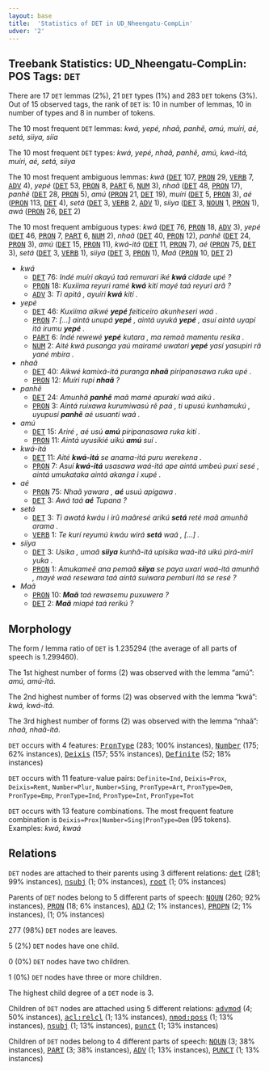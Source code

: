 ```yaml
---
layout: base
title:  'Statistics of DET in UD_Nheengatu-CompLin'
udver: '2'
---
```


## Treebank Statistics: UD_Nheengatu-CompLin: POS Tags: `DET`

There are 17 `DET` lemmas (2%), 21 `DET` types (1%) and 283 `DET` tokens (3%).
Out of 15 observed tags, the rank of `DET` is: 10 in number of lemmas, 10 in number of types and 8 in number of tokens.

The 10 most frequent `DET` lemmas: <em>kwá, yepé, nhaã, panhẽ, amú, muíri, aé, setá, siiya, siía</em>

The 10 most frequent `DET` types:  <em>kwá, yepé, nhaã, panhẽ, amú, kwá-itá, muíri, aé, setá, siiya</em>

The 10 most frequent ambiguous lemmas: <em>kwá</em> (<tt><a href="yrl_complin-pos-DET.html">DET</a></tt> 107, <tt><a href="yrl_complin-pos-PRON.html">PRON</a></tt> 29, <tt><a href="yrl_complin-pos-VERB.html">VERB</a></tt> 7, <tt><a href="yrl_complin-pos-ADV.html">ADV</a></tt> 4), <em>yepé</em> (<tt><a href="yrl_complin-pos-DET.html">DET</a></tt> 53, <tt><a href="yrl_complin-pos-PRON.html">PRON</a></tt> 8, <tt><a href="yrl_complin-pos-PART.html">PART</a></tt> 6, <tt><a href="yrl_complin-pos-NUM.html">NUM</a></tt> 3), <em>nhaã</em> (<tt><a href="yrl_complin-pos-DET.html">DET</a></tt> 48, <tt><a href="yrl_complin-pos-PRON.html">PRON</a></tt> 17), <em>panhẽ</em> (<tt><a href="yrl_complin-pos-DET.html">DET</a></tt> 28, <tt><a href="yrl_complin-pos-PRON.html">PRON</a></tt> 5), <em>amú</em> (<tt><a href="yrl_complin-pos-PRON.html">PRON</a></tt> 21, <tt><a href="yrl_complin-pos-DET.html">DET</a></tt> 19), <em>muíri</em> (<tt><a href="yrl_complin-pos-DET.html">DET</a></tt> 5, <tt><a href="yrl_complin-pos-PRON.html">PRON</a></tt> 3), <em>aé</em> (<tt><a href="yrl_complin-pos-PRON.html">PRON</a></tt> 113, <tt><a href="yrl_complin-pos-DET.html">DET</a></tt> 4), <em>setá</em> (<tt><a href="yrl_complin-pos-DET.html">DET</a></tt> 3, <tt><a href="yrl_complin-pos-VERB.html">VERB</a></tt> 2, <tt><a href="yrl_complin-pos-ADV.html">ADV</a></tt> 1), <em>siiya</em> (<tt><a href="yrl_complin-pos-DET.html">DET</a></tt> 3, <tt><a href="yrl_complin-pos-NOUN.html">NOUN</a></tt> 1, <tt><a href="yrl_complin-pos-PRON.html">PRON</a></tt> 1), <em>awá</em> (<tt><a href="yrl_complin-pos-PRON.html">PRON</a></tt> 26, <tt><a href="yrl_complin-pos-DET.html">DET</a></tt> 2)

The 10 most frequent ambiguous types:  <em>kwá</em> (<tt><a href="yrl_complin-pos-DET.html">DET</a></tt> 76, <tt><a href="yrl_complin-pos-PRON.html">PRON</a></tt> 18, <tt><a href="yrl_complin-pos-ADV.html">ADV</a></tt> 3), <em>yepé</em> (<tt><a href="yrl_complin-pos-DET.html">DET</a></tt> 46, <tt><a href="yrl_complin-pos-PRON.html">PRON</a></tt> 7, <tt><a href="yrl_complin-pos-PART.html">PART</a></tt> 6, <tt><a href="yrl_complin-pos-NUM.html">NUM</a></tt> 2), <em>nhaã</em> (<tt><a href="yrl_complin-pos-DET.html">DET</a></tt> 40, <tt><a href="yrl_complin-pos-PRON.html">PRON</a></tt> 12), <em>panhẽ</em> (<tt><a href="yrl_complin-pos-DET.html">DET</a></tt> 24, <tt><a href="yrl_complin-pos-PRON.html">PRON</a></tt> 3), <em>amú</em> (<tt><a href="yrl_complin-pos-DET.html">DET</a></tt> 15, <tt><a href="yrl_complin-pos-PRON.html">PRON</a></tt> 11), <em>kwá-itá</em> (<tt><a href="yrl_complin-pos-DET.html">DET</a></tt> 11, <tt><a href="yrl_complin-pos-PRON.html">PRON</a></tt> 7), <em>aé</em> (<tt><a href="yrl_complin-pos-PRON.html">PRON</a></tt> 75, <tt><a href="yrl_complin-pos-DET.html">DET</a></tt> 3), <em>setá</em> (<tt><a href="yrl_complin-pos-DET.html">DET</a></tt> 3, <tt><a href="yrl_complin-pos-VERB.html">VERB</a></tt> 1), <em>siiya</em> (<tt><a href="yrl_complin-pos-DET.html">DET</a></tt> 3, <tt><a href="yrl_complin-pos-PRON.html">PRON</a></tt> 1), <em>Maã</em> (<tt><a href="yrl_complin-pos-PRON.html">PRON</a></tt> 10, <tt><a href="yrl_complin-pos-DET.html">DET</a></tt> 2)


* <em>kwá</em>
  * <tt><a href="yrl_complin-pos-DET.html">DET</a></tt> 76: <em>Indé muíri akayú taá remurari iké <b>kwá</b> cidade upé ?</em>
  * <tt><a href="yrl_complin-pos-PRON.html">PRON</a></tt> 18: <em>Kuxiíma reyuri ramé <b>kwá</b> kití mayé taá reyuri arã ?</em>
  * <tt><a href="yrl_complin-pos-ADV.html">ADV</a></tt> 3: <em>Ti apitá , ayuíri <b>kwá</b> kití .</em>
* <em>yepé</em>
  * <tt><a href="yrl_complin-pos-DET.html">DET</a></tt> 46: <em>Kuxiíma aikwé <b>yepé</b> feiticeiro akunheseri waá .</em>
  * <tt><a href="yrl_complin-pos-PRON.html">PRON</a></tt> 7: <em>[...] aintá unupá <b>yepé</b> , aintá uyuká <b>yepé</b> , asuí aintá uyapí itá irumu <b>yepé</b> .</em>
  * <tt><a href="yrl_complin-pos-PART.html">PART</a></tt> 6: <em>Indé rewewé <b>yepé</b> kutara , ma remaã mamentu resika .</em>
  * <tt><a href="yrl_complin-pos-NUM.html">NUM</a></tt> 2: <em>Aité kwá pusanga yaú mairamé uwatari <b>yepé</b> yasí yasupiri rã yané mbira .</em>
* <em>nhaã</em>
  * <tt><a href="yrl_complin-pos-DET.html">DET</a></tt> 40: <em>Aikwé kamixá-itá puranga <b>nhaã</b> piripanasawa ruka upé .</em>
  * <tt><a href="yrl_complin-pos-PRON.html">PRON</a></tt> 12: <em>Muíri rupí <b>nhaã</b> ?</em>
* <em>panhẽ</em>
  * <tt><a href="yrl_complin-pos-DET.html">DET</a></tt> 24: <em>Amunhã <b>panhẽ</b> maã mamé apurakí waá aikú .</em>
  * <tt><a href="yrl_complin-pos-PRON.html">PRON</a></tt> 3: <em>Aintá ruixawa kurumiwasú rẽ paá , ti upusú kunhamukú , uyupusí <b>panhẽ</b> aé usuantí waá .</em>
* <em>amú</em>
  * <tt><a href="yrl_complin-pos-DET.html">DET</a></tt> 15: <em>Ariré , aé usú <b>amú</b> piripanasawa ruka kití .</em>
  * <tt><a href="yrl_complin-pos-PRON.html">PRON</a></tt> 11: <em>Aintá uyusikié uikú <b>amú</b> suí .</em>
* <em>kwá-itá</em>
  * <tt><a href="yrl_complin-pos-DET.html">DET</a></tt> 11: <em>Aité <b>kwá-itá</b> se anama-itá puru werekena .</em>
  * <tt><a href="yrl_complin-pos-PRON.html">PRON</a></tt> 7: <em>Asuí <b>kwá-itá</b> usasawa waá-itá ape aintá umbeú puxí sesé , aintá umukataka aintá akanga i xupé .</em>
* <em>aé</em>
  * <tt><a href="yrl_complin-pos-PRON.html">PRON</a></tt> 75: <em>Nhaã yawara , <b>aé</b> usuú apigawa .</em>
  * <tt><a href="yrl_complin-pos-DET.html">DET</a></tt> 3: <em>Awá taá <b>aé</b> Tupana ?</em>
* <em>setá</em>
  * <tt><a href="yrl_complin-pos-DET.html">DET</a></tt> 3: <em>Ti awatá kwáu i irũ maãresé arikú <b>setá</b> reté maã amunhã arama .</em>
  * <tt><a href="yrl_complin-pos-VERB.html">VERB</a></tt> 1: <em>Te kurí reyumú kwáu wirá <b>setá</b> waá , [...] .</em>
* <em>siiya</em>
  * <tt><a href="yrl_complin-pos-DET.html">DET</a></tt> 3: <em>Usika , umaã <b>siiya</b> kunhã-itá upisika waá-itá uikú pirá-mirĩ yuka .</em>
  * <tt><a href="yrl_complin-pos-PRON.html">PRON</a></tt> 1: <em>Amukameẽ ana pemaã <b>siiya</b> se paya uxari waá-itá amunhã , mayé waá resewara taá aintá suiwara pemburi itá se resé ?</em>
* <em>Maã</em>
  * <tt><a href="yrl_complin-pos-PRON.html">PRON</a></tt> 10: <em><b>Maã</b> taá rewasemu puxuwera ?</em>
  * <tt><a href="yrl_complin-pos-DET.html">DET</a></tt> 2: <em><b>Maã</b> miapé taá rerikú ?</em>

## Morphology

The form / lemma ratio of `DET` is 1.235294 (the average of all parts of speech is 1.299460).

The 1st highest number of forms (2) was observed with the lemma “amú”: <em>amú, amú-itá</em>.

The 2nd highest number of forms (2) was observed with the lemma “kwá”: <em>kwá, kwá-itá</em>.

The 3rd highest number of forms (2) was observed with the lemma “nhaã”: <em>nhaã, nhaã-itá</em>.

`DET` occurs with 4 features: <tt><a href="yrl_complin-feat-PronType.html">PronType</a></tt> (283; 100% instances), <tt><a href="yrl_complin-feat-Number.html">Number</a></tt> (175; 62% instances), <tt><a href="yrl_complin-feat-Deixis.html">Deixis</a></tt> (157; 55% instances), <tt><a href="yrl_complin-feat-Definite.html">Definite</a></tt> (52; 18% instances)

`DET` occurs with 11 feature-value pairs: `Definite=Ind`, `Deixis=Prox`, `Deixis=Remt`, `Number=Plur`, `Number=Sing`, `PronType=Art`, `PronType=Dem`, `PronType=Emp`, `PronType=Ind`, `PronType=Int`, `PronType=Tot`

`DET` occurs with 13 feature combinations.
The most frequent feature combination is `Deixis=Prox|Number=Sing|PronType=Dem` (95 tokens).
Examples: <em>kwá, kwaá</em>


## Relations

`DET` nodes are attached to their parents using 3 different relations: <tt><a href="yrl_complin-dep-det.html">det</a></tt> (281; 99% instances), <tt><a href="yrl_complin-dep-nsubj.html">nsubj</a></tt> (1; 0% instances), <tt><a href="yrl_complin-dep-root.html">root</a></tt> (1; 0% instances)

Parents of `DET` nodes belong to 5 different parts of speech: <tt><a href="yrl_complin-pos-NOUN.html">NOUN</a></tt> (260; 92% instances), <tt><a href="yrl_complin-pos-PRON.html">PRON</a></tt> (18; 6% instances), <tt><a href="yrl_complin-pos-ADJ.html">ADJ</a></tt> (2; 1% instances), <tt><a href="yrl_complin-pos-PROPN.html">PROPN</a></tt> (2; 1% instances),  (1; 0% instances)

277 (98%) `DET` nodes are leaves.

5 (2%) `DET` nodes have one child.

0 (0%) `DET` nodes have two children.

1 (0%) `DET` nodes have three or more children.

The highest child degree of a `DET` node is 3.

Children of `DET` nodes are attached using 5 different relations: <tt><a href="yrl_complin-dep-advmod.html">advmod</a></tt> (4; 50% instances), <tt><a href="yrl_complin-dep-acl-relcl.html">acl:relcl</a></tt> (1; 13% instances), <tt><a href="yrl_complin-dep-nmod-poss.html">nmod:poss</a></tt> (1; 13% instances), <tt><a href="yrl_complin-dep-nsubj.html">nsubj</a></tt> (1; 13% instances), <tt><a href="yrl_complin-dep-punct.html">punct</a></tt> (1; 13% instances)

Children of `DET` nodes belong to 4 different parts of speech: <tt><a href="yrl_complin-pos-NOUN.html">NOUN</a></tt> (3; 38% instances), <tt><a href="yrl_complin-pos-PART.html">PART</a></tt> (3; 38% instances), <tt><a href="yrl_complin-pos-ADV.html">ADV</a></tt> (1; 13% instances), <tt><a href="yrl_complin-pos-PUNCT.html">PUNCT</a></tt> (1; 13% instances)


